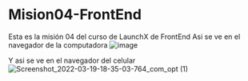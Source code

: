 # Mision04-FrontEnd
Esta es la misión 04 del curso de LaunchX de FrontEnd
Asi se ve en el navegador de la computadora
![image](https://user-images.githubusercontent.com/99146156/159143320-45e62f20-45f4-4ffb-973c-6d668e24d417.png)

Y asi se ve en el navegador del celular
![Screenshot_2022-03-19-18-35-03-764_com_opt (1)](https://user-images.githubusercontent.com/99146156/159143385-a5a05711-9863-4922-ae3d-4aaa9c6ae034.jpg)

